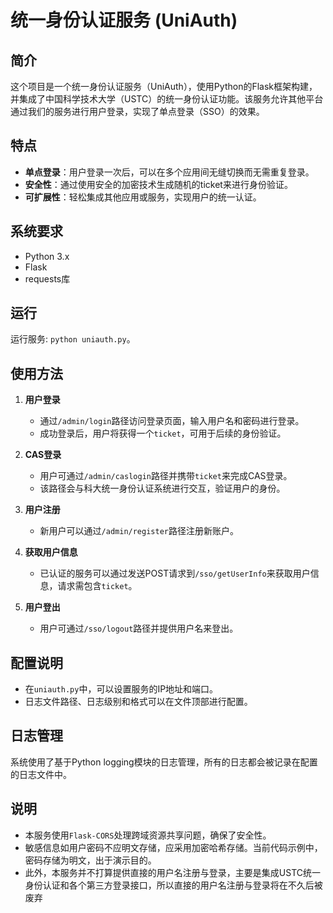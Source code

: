 # 统一身份认证服务 (UniAuth) 

## 简介
这个项目是一个统一身份认证服务（UniAuth），使用Python的Flask框架构建，并集成了中国科学技术大学（USTC）的统一身份认证功能。该服务允许其他平台通过我们的服务进行用户登录，实现了单点登录（SSO）的效果。

## 特点
- **单点登录**：用户登录一次后，可以在多个应用间无缝切换而无需重复登录。
- **安全性**：通过使用安全的加密技术生成随机的ticket来进行身份验证。
- **可扩展性**：轻松集成其他应用或服务，实现用户的统一认证。

## 系统要求
- Python 3.x
- Flask
- requests库

## 运行
运行服务: `python uniauth.py`。

## 使用方法
1. **用户登录**
    - 通过`/admin/login`路径访问登录页面，输入用户名和密码进行登录。
    - 成功登录后，用户将获得一个`ticket`，可用于后续的身份验证。

2. **CAS登录**
    - 用户可通过`/admin/caslogin`路径并携带`ticket`来完成CAS登录。
    - 该路径会与科大统一身份认证系统进行交互，验证用户的身份。

3. **用户注册**
    - 新用户可以通过`/admin/register`路径注册新账户。

4. **获取用户信息**
    - 已认证的服务可以通过发送POST请求到`/sso/getUserInfo`来获取用户信息，请求需包含`ticket`。

5. **用户登出**
    - 用户可通过`/sso/logout`路径并提供用户名来登出。

## 配置说明
- 在`uniauth.py`中，可以设置服务的IP地址和端口。
- 日志文件路径、日志级别和格式可以在文件顶部进行配置。

## 日志管理
系统使用了基于Python logging模块的日志管理，所有的日志都会被记录在配置的日志文件中。

## 说明
- 本服务使用`Flask-CORS`处理跨域资源共享问题，确保了安全性。
- 敏感信息如用户密码不应明文存储，应采用加密哈希存储。当前代码示例中，密码存储为明文，出于演示目的。
- 此外，本服务并不打算提供直接的用户名注册与登录，主要是集成USTC统一身份认证和各个第三方登录接口，所以直接的用户名注册与登录将在不久后被废弃



